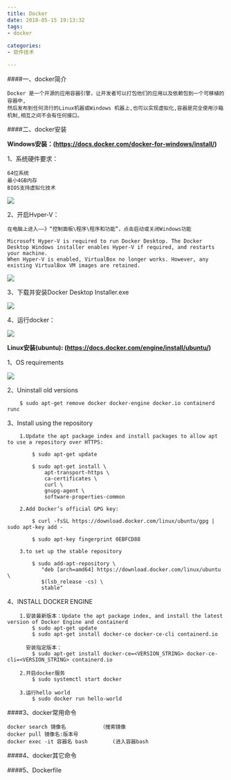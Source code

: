 ```yaml
---
title: Docker
date: 2018-05-15 19:13:32
tags: 
- docker
 
categories:
- 软件技术

---
```

####一、docker简介

    Docker 是一个开源的应用容器引擎，让开发者可以打包他们的应用以及依赖包到一个可移植的容器中,
    然后发布到任何流行的Linux机器或Windows 机器上,也可以实现虚拟化,容器是完全使用沙箱机制,相互之间不会有任何接口。
   

####二、docker安装

**Windows安装：(https://docs.docker.com/docker-for-windows/install/)**

1、系统硬件要求：

    64位系统
    最小4GB内存
    BIOS支持虚拟化技术
![](http://q92hyc32h.bkt.clouddn.com/blog_picgo/20200426211735.png)

2、开启Hvper-V：
    
    在电脑上进入——》“控制面板\程序\程序和功能”，点击启动或关闭Windows功能
    
    Microsoft Hyper-V is required to run Docker Desktop. The Docker Desktop Windows installer enables Hyper-V if required, and restarts your machine.
    When Hyper-V is enabled, VirtualBox no longer works. However, any existing VirtualBox VM images are retained.
![](http://q92hyc32h.bkt.clouddn.com/blog_picgo/20200426212658.png)

3、下载并安装Docker Desktop Installer.exe

![](http://q92hyc32h.bkt.clouddn.com/blog_picgo/20200426212108.png) 

4、运行docker：

![](http://q92hyc32h.bkt.clouddn.com/blog_picgo/20200426212250.png)



**Linux安装(ubuntu): (https://docs.docker.com/engine/install/ubuntu/)**

1、OS requirements

![](http://q92hyc32h.bkt.clouddn.com/blog_picgo/20200426222602.png)

2、Uninstall old versions
``` 
    $ sudo apt-get remove docker docker-engine docker.io containerd runc
```

3、Install using the repository
```
    1.Update the apt package index and install packages to allow apt to use a repository over HTTPS:
    
        $ sudo apt-get update
        
        $ sudo apt-get install \
            apt-transport-https \
            ca-certificates \
            curl \
            gnupg-agent \
            software-properties-common
    
    2.Add Docker’s official GPG key:
    
        $ curl -fsSL https://download.docker.com/linux/ubuntu/gpg | sudo apt-key add -

        $ sudo apt-key fingerprint 0EBFCD88

    3.to set up the stable repository

        $ sudo add-apt-repository \
           "deb [arch=amd64] https://download.docker.com/linux/ubuntu \
           $(lsb_release -cs) \
           stable"

```

4、INSTALL DOCKER ENGINE
``` 
    1.安装最新版本：Update the apt package index, and install the latest version of Docker Engine and containerd
        $ sudo apt-get update
        $ sudo apt-get install docker-ce docker-ce-cli containerd.io

      安装指定版本：
        $ sudo apt-get install docker-ce=<VERSION_STRING> docker-ce-cli=<VERSION_STRING> containerd.io

    2.开启docker服务
        $ sudo systemctl start docker

    3.运行hello world
        $ sudo docker run hello-world
```

    

    
####3、docker常用命令

    docker search 镜像名           （搜索镜像
    docker pull 镜像名:版本号        
    docker exec -it 容器名 bash        (进入容器bash
    

####4、docker其它命令

####5、Dockerfile





        